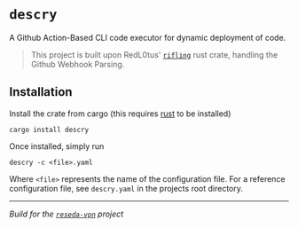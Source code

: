 # `descry`

A Github Action-Based CLI code executor for dynamic deployment of code.
> This project is built upon RedL0tus' [`rifling`](https://github.com/RedL0tus/rifling) rust crate, handling the Github Webhook Parsing.

## Installation
Install the crate from cargo (this requires [rust](https://www.rust-lang.org/tools/install) to be installed)

```
cargo install descry
```

Once installed, simply run

```
descry -c <file>.yaml
```

Where `<file>` represents the name of the configuration file. 
For a reference configuration file, see `descry.yaml` in the projects root directory.


-----
*Build for the [`reseda-vpn`](https://github.com/reseda-vpn) project*
